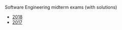 Software Engineering midterm exams (with solutions)

* [2018](2018/README.md)
* [2017](2017/README.md)


